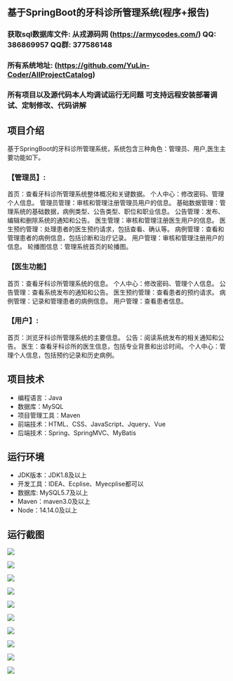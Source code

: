 ## 基于SpringBoot的牙科诊所管理系统(程序+报告)

###  获取sql数据库文件: 从戎源码网 (https://armycodes.com/) QQ: 386869957 QQ群: 377586148
###  所有系统地址: (https://github.com/YuLin-Coder/AllProjectCatalog) 
###  所有项目以及源代码本人均调试运行无问题 可支持远程安装部署调试、定制修改、代码讲解

## 项目介绍
基于SpringBoot的牙科诊所管理系统，系统包含三种角色：管理员、用户,医生主要功能如下。

### 【管理员】:
首页：查看牙科诊所管理系统整体概况和关键数据。
个人中心：修改密码、管理个人信息。
管理员管理：审核和管理注册管理员用户的信息。
基础数据管理：管理系统的基础数据，病例类型、公告类型、职位和职业信息。
公告管理：发布、编辑和删除系统的通知和公告。
医生管理：审核和管理注册医生用户的信息。
医生预约管理：处理患者的医生预约请求，包括查看、确认等。
病例管理：查看和管理患者的病例信息，包括诊断和治疗记录。
用户管理：审核和管理注册用户的信息。
轮播图信息：管理系统首页的轮播图。

### 【医生功能】
首页：查看牙科诊所管理系统的信息。
个人中心：修改密码、管理个人信息。
公告管理：查看系统发布的通知和公告。
医生预约管理：查看患者的预约请求。
病例管理：记录和管理患者的病例信息。
用户管理：查看患者信息。

### 【用户】:
首页：浏览牙科诊所管理系统的主要信息。
公告：阅读系统发布的相关通知和公告。
医生：查看牙科诊所的医生信息，包括专业背景和出诊时间。
个人中心：管理个人信息，包括预约记录和历史病例。

## 项目技术
- 编程语言：Java
- 数据库：MySQL
- 项目管理工具：Maven
- 前端技术：HTML、CSS、JavaScript、Jquery、Vue
- 后端技术：Spring、SpringMVC、MyBatis

## 运行环境
- JDK版本：JDK1.8及以上
- 开发工具：IDEA、Ecplise、Myecplise都可以
- 数据库: MySQL5.7及以上
- Maven：maven3.0及以上
- Node：14.14.0及以上

## 运行截图
![](screenshot/1.png)

![](screenshot/2.png)

![](screenshot/3.png)

![](screenshot/4.png)

![](screenshot/5.png)

![](screenshot/6.png)

![](screenshot/7.png)

![](screenshot/8.png)

![](screenshot/9.png)

![](screenshot/10.png)